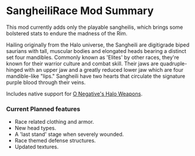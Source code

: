 # SangheiliRace Mod Summary

This mod currently adds only the playable sangheilis, which brings some bolstered stats to endure the madness of the Rim.

Hailing originally from the Halo universe, the Sangheili are digitigrade biped saurians with tall, muscular bodies and elongated heads bearing a distinct set four mandibles. Commonly known as 'Elites' by other races, they're known for their warrior culture and combat skill. Their jaws are quadruple-hinged with an upper jaw and a greatly reduced lower jaw which are four mandible-like "lips." Sangheili have two hearts that circulate the signature purple blood through their veins.

Includes native support for [O Negative's Halo Weapons](https://steamcommunity.com/sharedfiles/filedetails/?id=844351752).

### Current Planned features

- Race related clothing and armor.
- New head types.
- A 'last stand' stage when severely wounded.
- Race themed defense structures.
- Updated textures.
